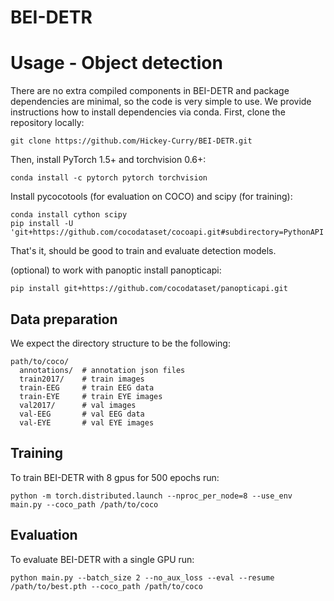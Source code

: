 # BEI-DETR

# Usage - Object detection
There are no extra compiled components in BEI-DETR and package dependencies are minimal,
so the code is very simple to use. We provide instructions how to install dependencies via conda.
First, clone the repository locally:
```
git clone https://github.com/Hickey-Curry/BEI-DETR.git
```
Then, install PyTorch 1.5+ and torchvision 0.6+:
```
conda install -c pytorch pytorch torchvision
```
Install pycocotools (for evaluation on COCO) and scipy (for training):
```
conda install cython scipy
pip install -U 'git+https://github.com/cocodataset/cocoapi.git#subdirectory=PythonAPI'
```
That's it, should be good to train and evaluate detection models.

(optional) to work with panoptic install panopticapi:
```
pip install git+https://github.com/cocodataset/panopticapi.git
```

## Data preparation
We expect the directory structure to be the following:
```
path/to/coco/
  annotations/  # annotation json files
  train2017/    # train images
  train-EEG     # train EEG data
  train-EYE     # train EYE images
  val2017/      # val images
  val-EEG       # val EEG data
  val-EYE       # val EYE images
```

## Training
To train BEI-DETR with 8 gpus for 500 epochs run:
```
python -m torch.distributed.launch --nproc_per_node=8 --use_env main.py --coco_path /path/to/coco 
```

## Evaluation
To evaluate BEI-DETR with a single GPU run:
```
python main.py --batch_size 2 --no_aux_loss --eval --resume /path/to/best.pth --coco_path /path/to/coco
```
